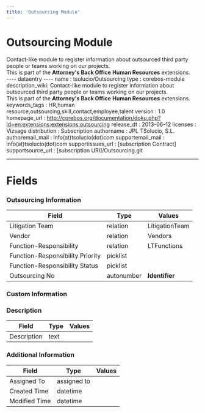 ```yaml
---
title: 'Outsourcing Module'
---
```


Outsourcing Module
==================

Contact-like module to register information about outsourced third party
people or teams working on our projects.  
This is part of the **Attorney's Back Office** **Human Resources**
extensions.  
---- dataentry ---- name : tsolucio/Outsourcing type : corebos-module
description\_wiki: Contact-like module to register information about
outsourced third party people or teams working on our projects.  
This is part of the **Attorney's Back Office** **Human Resources**
extensions. keywords\_tags : HR,human
resource,outsourcing,skill,contact,employee,talent version : 1.0
homepage\_url :
<http://corebos.org/documentation/doku.php?id=en:extensions:extensions:outsourcing>
release\_dt : 2013-06-12 licenses : Vizsage distribution : Subscription
authorname : JPL TSolucio, S.L. authoremail\_mail :
info(at)tsolucio(dot)com supportemail\_mail : info(at)tsolucio(dot)com
supportissues\_url : \[subscription Contract\] supportsource\_url :
\[subscription URI\]/Outsourcing.git

------------------------------------------------------------------------

  

Fields
======

### Outsourcing Information

<table>
<thead>
<tr class="header">
<th>Field</th>
<th>Type</th>
<th>Values</th>
</tr>
</thead>
<tbody>
<tr class="odd">
<td>Litigation Team</td>
<td>relation</td>
<td>LitigationTeam</td>
</tr>
<tr class="even">
<td>Vendor</td>
<td>relation</td>
<td>Vendors</td>
</tr>
<tr class="odd">
<td>Function-Responsibility</td>
<td>relation</td>
<td>LTFunctions</td>
</tr>
<tr class="even">
<td>Function-Responsibility Priority</td>
<td>picklist</td>
<td></td>
</tr>
<tr class="odd">
<td>Function-Responsibility Status</td>
<td>picklist</td>
<td></td>
</tr>
<tr class="even">
<td>Outsourcing No</td>
<td>autonumber</td>
<td><strong>Identifier</strong></td>
</tr>
</tbody>
</table>

### Custom Information

### Description

<table>
<thead>
<tr class="header">
<th>Field</th>
<th>Type</th>
<th>Values</th>
</tr>
</thead>
<tbody>
<tr class="odd">
<td>Description</td>
<td>text</td>
<td></td>
</tr>
</tbody>
</table>

### Additional Information

<table>
<thead>
<tr class="header">
<th>Field</th>
<th>Type</th>
<th>Values</th>
</tr>
</thead>
<tbody>
<tr class="odd">
<td>Assigned To</td>
<td>assigned to</td>
<td></td>
</tr>
<tr class="even">
<td>Created Time</td>
<td>datetime</td>
<td></td>
</tr>
<tr class="odd">
<td>Modified Time</td>
<td>datetime</td>
<td></td>
</tr>
</tbody>
</table>
